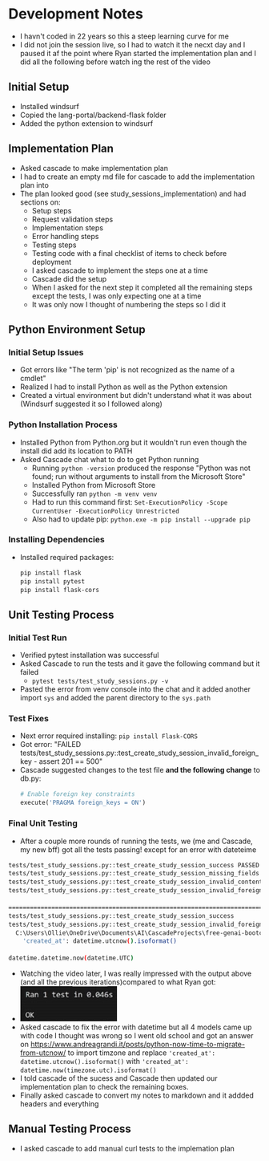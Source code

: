 # Development Notes

* I havn't coded in 22 years so this a steep learning curve for me
* I did not join the session live, so I had to watch it the necxt day and I paused it af the point where Ryan started the implementation plan and I did all the following before watch ing the rest of the video

## Initial Setup

* Installed windsurf
* Copied the lang-portal/backend-flask folder
* Added the python extension to windsurf

## Implementation Plan

* Asked cascade to make implementation plan
* I had to create an empty md file for cascade to add the implementation plan into
* The plan looked good (see study_sessions_implementation) and had sections on:
  - Setup steps
  - Request validation steps
  - Implementation steps
  - Error handling steps
  - Testing steps
  - Testing code with a final checklist of items to check before deployment
  * I asked cascade to implement the steps one at a time
  - Cascade did the setup
  - When I asked for the next step it completed all the remaining steps except the tests, I was only expecting one at a time
  - It was only now I thought of numbering the steps so I did it

## Python Environment Setup

### Initial Setup Issues
- Got errors like "The term 'pip' is not recognized as the name of a cmdlet"
- Realized I had to install Python as well as the Python extension
- Created a virtual environment but didn't understand what it was about (Windsurf suggested it so I followed along)

### Python Installation Process
- Installed Python from Python.org but it wouldn't run even though the install did add its location to PATH
- Asked Cascade chat what to do to get Python running
  - Running `python -version` produced the response "Python was not found; run without arguments to install from the Microsoft Store"
  - Installed Python from Microsoft Store
  - Successfully ran `python -m venv venv`
  - Had to run this command first: `Set-ExecutionPolicy -Scope CurrentUser -ExecutionPolicy Unrestricted`
  - Also had to update pip: `python.exe -m pip install --upgrade pip`

### Installing Dependencies
- Installed required packages:
  ```bash
  pip install flask
  pip install pytest
  pip install flask-cors
  ```

## Unit Testing Process

### Initial Test Run
- Verified pytest installation was successful
- Asked Cascade to run the tests and it gave the following command but it failed
  -   `pytest tests/test_study_sessions.py -v`
- Pasted the error from venv console into the chat and it added another import `sys` and added the parent directory to the `sys.path`

### Test Fixes
- Next error required installing: `pip install Flask-CORS`
- Got error: "FAILED tests/test_study_sessions.py::test_create_study_session_invalid_foreign_key - assert 201 == 500"
- Cascade suggested changes to the test file **and the following change** to db.py:
  ```python
  # Enable foreign key constraints
  execute('PRAGMA foreign_keys = ON')
  ```

### Final Unit Testing
- After a couple more rounds of running the tests, we (me and Cascade, my new bff) got all the tests passing! except for an error with dateteime
```bash
tests/test_study_sessions.py::test_create_study_session_success PASSED [ 25%] 
tests/test_study_sessions.py::test_create_study_session_missing_fields PASSED   [ 50%] 
tests/test_study_sessions.py::test_create_study_session_invalid_content_type PASSED [ 75%] 
tests/test_study_sessions.py::test_create_study_session_invalid_foreign_key PASSED [100%] 

================================================================================================================= warnings summary ================================================================================================================== 
tests/test_study_sessions.py::test_create_study_session_success
tests/test_study_sessions.py::test_create_study_session_invalid_foreign_key
  C:\Users\Ollie\OneDrive\Documents\AI\CascadeProjects\free-genai-bootcamp-2025\lang-portal\backend-flask\routes\study_sessions.py:87: DeprecationWarning: datetime.datetime.utcnow() is deprecated and scheduled for removal in a future version. Use timezone-aware objects to represent datetimes in UTC: datetime.datetime.now(datetime.UTC).
    'created_at': datetime.utcnow().isoformat()

datetime.datetime.now(datetime.UTC)
```
- Watching the video later, I was really impressed with the output above (and all the previous iterations)compared to what Ryan got:
- ![alt text](RyansTestResults.png)
- Asked cascade to fix the error with datetime but all 4 models came up with code I thought was wrong so I went old school and got an answer on https://www.andreagrandi.it/posts/python-now-time-to-migrate-from-utcnow/ to import timzone and replace `'created_at': datetime.utcnow().isoformat()` with `'created_at': datetime.now(timezone.utc).isoformat()` 
- I told cascade of the sucess and Cascade then updated our implementation plan to check the remaining boxes.
- Finally asked cascade to convert my notes to markdown and it addded headers and everything

## Manual Testing Process

* I asked cascade to add manual curl tests to the implemation plan